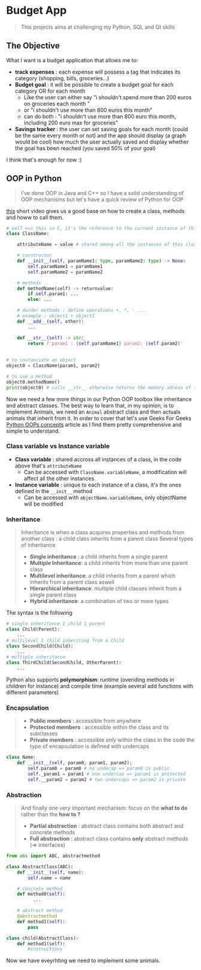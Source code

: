 # Budget App
> This projects aims at challenging my Python, SQL and Qt skills

## The Objective
What I want is a budget application that allows me to:
- **track expenses** : each expense will possess a tag that indicates its category (shopping, bills, groceries...)
- **Budget goal** : it will be possible to create a budget goal for each category OR for each month
    - Like the user can either say "i shouldn't spend more than 200 euros on groceries each month "    
    - or "i shouldn't use more than 800 euros this month"
    - can do both : "i shouldn't use more than 800 euro this month, including 200 euro max for groceries"
- **Savings tracker** : the user can set saving goals for each month (could be the same every month or not) and the app should display (a graph would be cool) how much the user actually saved and display whether the goal has been reached (you saved 50% of your goal) 

I think that's enough for now :)

## OOP in Python
> I've done OOP in Java and C++ so I have a solid understanding of OOP mechanisms but let's have a quick review of Python for OOP

[this](https://www.youtube.com/watch?v=rLyYb7BFgQI) short video gives us a good base on how to create a class, methods and howw to call them.

```python
# self <=> this in C, it's the reference to the current instance of this class
class ClassName:

    attributeName = value # shared among all the instances of this class

    # constructor
    def __init__(self, paramName1: type, paramName2: type) -> None:
        self.paramName1 = paramName1
        self.paramName2 = paramName2

    # methods
    def methodName(self) -> returnvalue:
        if self.param1: ...
        else: ...

    # dunder methods : define operations +, *, - ...
    # example : object1 + object2
    def __add__(self, other):
        ...

    def __str__(self) -> str:
        return f'param1 : {self.paramName1} param2: {self.param2}' 
    
        
# to instanciate an object
object0 = ClassName(param1, param2)

# to use a method
object0.methodName()
print(object0) # calls __str__ otherwise returns the memory adress of the class
```
Now we need a few more things in our Python OOP toolbox like inheritance and abstract classes. The best way to learn that, in my opinion, is to implement Animals, we need an `Animal` abstract class and then actuals animals that inherit from it. 
In order to cover that let's use Geeks For Geeks [Python OOPs concepts](https://www.geeksforgeeks.org/python/python-oops-concepts/) article as I find them pretty comprehensive and simple to understand.

### Class variable vs Instance variable 
- **Class variable** : shared accross all instances of a class, in the code above that's `attributeName`
    - Can be accessed with `ClassName.variableName`, a modification will affect all the other instances
- **Instance variable** : unique to each instance of a class, it's the ones defined in the `__init__` method
    - Can be accessed with `objectName.variableName`, only objectName will be modified

### Inheritance
> Inheritance is when a class acquires properties and methods from another class : a child class inherits from a parent class
> Several types of inheritance
>    - **Single inheritance** : a child inherits from a single parent
>    - **Multiple Inheritance**: a child inherits from more than one parent class
>    - **Multilevel inheritance**: a child inherits from a parent which inherits from a parent class aswell
>    - **Hierarchical inheritance**: multiple child classes inherit from a single parent class
>    - **Hybrid inheritance**: a combination of two or more types

The syntax is the following
````python
# single inheritance 1 child 1 parent
class Child(Parent):
    ...
# multilevel 1 child inheriting from a Child 
class SecondChild(Child):
    ...
# multiple inheritance
class ThirdChild(SecondChild, OtherParent):
    ...
````

Python also supports **polymorphism**: runtime (overiding methods in children for instance) and compile time (example several add functions with different parameters)

### Encapsulation
> - **Public members** : accessible from anywhere
> - **Protected members** : accessible within the class and its subclasses
> - **Private members** : accessible *only* within the class
>   In the code the type of encapsulation is defined with undercaps
```python
class Name:
    def __init__(self, param0, param1, param2):
        self.param0 = param0 # no undecap => param0 is public
        self._param1 = param1 # one undercap => param1 is protected
        self.__param2 = param2 # two undercaps => param2 is private
``` 
### Abstraction
> And finally one very important mechanism: focus on the **what to do** rather than the **how to ?**
> - **Partial abstraction** : abstract class contains both abstract and concrete methods
> - **Full abstraction** : abstract class contains **only** abstract methods (=> interfaces)

```python
from abs import ABC, abstractmethod

class AbstractClass(ABC):
    def __init__(self, name):
        self.name = name

    # concrete method
    def method0(self):
          ...

    # abstract method
    @abstractmethod
    def method1(self):
        pass

class child(AbstractClass):
    def method1(self):
        #instructions
```

Now we have eveyrhting we need to implement some animals.
